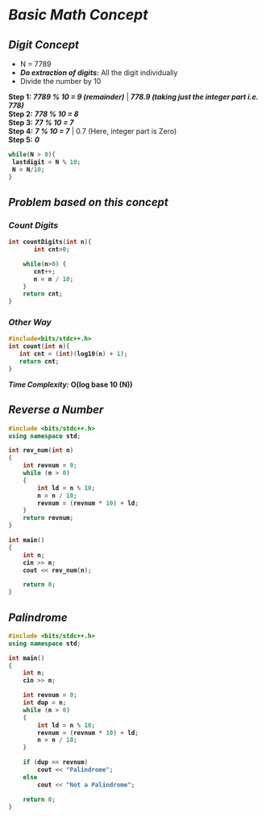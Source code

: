 # _Basic Math Concept_

## _Digit Concept_

- N = 7789
- _**Do extraction of digits:**_ All the digit individually
- Divide the number by 10

**Step 1:**  _**7789 % 10 = 9 (remainder)**_ |  **_778.9 (taking just the integer part i.e. 778)_** <br>
**Step 2:**  _**778 % 10  = 8**_ <br>
**Step 3:**  _**77 % 10   = 7**_ <br>
**Step 4:**  _**7 % 10    = 7**_  | 0.7 (Here, integer part is Zero)<br>
**Step 5:**  _**0**_

<b>

```cpp
while(N > 0){
 lastdigit = N % 10;
 N = N/10;
}
```
</b>

## _Problem based on this concept_

### _Count Digits_

<b>

```cpp
int countDigits(int n){	
       int cnt=0;

	while(n>0) {
	   cnt++;
	   n = n / 10;
	}
    return cnt;
}
```

### _Other Way_

```cpp
#include<bits/stdc++.h>
int count(int n){
   int cnt = (int)(log10(n) + 1);
   return cnt;
}
```

**_Time Complexity:_** O(log base 10 (N))

## _Reverse a Number_

```cpp
#include <bits/stdc++.h>
using namespace std;

int rev_num(int n)
{
    int revnum = 0;
    while (n > 0)
    {
        int ld = n % 10;
        n = n / 10;
        revnum = (revnum * 10) + ld;
    }
    return revnum;
}

int main()
{
    int n;
    cin >> n;
    cout << rev_num(n);

    return 0;
}
```

## _Palindrome_

```cpp
#include <bits/stdc++.h>
using namespace std;

int main()
{
    int n;
    cin >> n;

    int revnum = 0;
    int dup = n;
    while (n > 0)
    {
        int ld = n % 10;
        revnum = (revnum * 10) + ld;
        n = n / 10;
    }

    if (dup == revnum)
        cout << "Palindrome";
    else
        cout << "Not a Palindrome";

    return 0;
}
```




</b>














